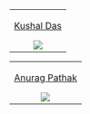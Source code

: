<!-- DO NOT EDIT THIS SECTION -->
<!-- Just add your Submit your Own portfolio page/ GitHub profiles -->
<table width="100%"><tr><td align="center"><p><a href="https://github.com/Kushal997-das">Kushal Das</a></p><img src="https://github.com/Kushal997-das/Hacktoberfest_2021/blob/master/1.%20Beginner%20level/TASK%20%232/Profiles/Kushal997-das.jpg" /></td>

<table width="100%"><tr><td align="center"><p><a href="https://github.com/AnuragThePathak">Anurag Pathak</a></p><img src="1. Beginner level/TASK #2/Profiles/AnuragThePathak.jpg" /></td>
